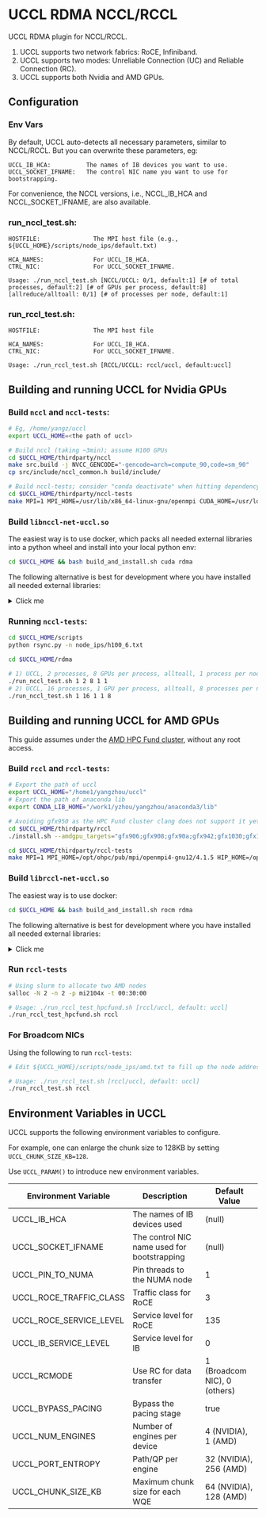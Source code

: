 # UCCL RDMA NCCL/RCCL

UCCL RDMA plugin for NCCL/RCCL.

1. UCCL supports two network fabrics: RoCE, Infiniband.
2. UCCL supports two modes: Unreliable Connection (UC) and Reliable Connection (RC).
3. UCCL supports both Nvidia and AMD GPUs.

## Configuration
### Env Vars
By default, UCCL auto-detects all necessary parameters, similar to NCCL/RCCL. 
But you can overwrite these parameters, eg:
```
UCCL_IB_HCA:          The names of IB devices you want to use.
UCCL_SOCKET_IFNAME:   The control NIC name you want to use for bootstrapping.
```

For convenience, the NCCL versions, i.e., NCCL_IB_HCA and NCCL_SOCKET_IFNAME, are also available.

### run_nccl_test.sh:
```
HOSTFILE:               The MPI host file (e.g., ${UCCL_HOME}/scripts/node_ips/default.txt)

HCA_NAMES:              For UCCL_IB_HCA.
CTRL_NIC:               For UCCL_SOCKET_IFNAME.

Usage: ./run_nccl_test.sh [NCCL/UCCL: 0/1, default:1] [# of total processes, default:2] [# of GPUs per process, default:8] [allreduce/alltoall: 0/1] [# of processes per node, default:1]
```

### run_rccl_test.sh: 
```
HOSTFILE:               The MPI host file

HCA_NAMES:              For UCCL_IB_HCA.
CTRL_NIC:               For UCCL_SOCKET_IFNAME.

Usage: ./run_rccl_test.sh [RCCL/UCCLL: rccl/uccl, default:uccl]
```

## Building and running UCCL for Nvidia GPUs

### Build `nccl` and `nccl-tests`: 

```bash
# Eg, /home/yangz/uccl
export UCCL_HOME=<the path of uccl>

# Build nccl (taking ~3min); assume H100 GPUs
cd $UCCL_HOME/thirdparty/nccl
make src.build -j NVCC_GENCODE="-gencode=arch=compute_90,code=sm_90"
cp src/include/nccl_common.h build/include/

# Build nccl-tests; consider "conda deactivate" when hitting dependency errors
cd $UCCL_HOME/thirdparty/nccl-tests
make MPI=1 MPI_HOME=/usr/lib/x86_64-linux-gnu/openmpi CUDA_HOME=/usr/local/cuda NCCL_HOME=$UCCL_HOME/thirdparty/nccl/build -j
```

### Build `libnccl-net-uccl.so`

The easiest way is to use docker, which packs all needed external libraries into a python wheel and install into your local python env: 
```bash
cd $UCCL_HOME && bash build_and_install.sh cuda rdma
```

The following alternative is best for development where you have installed all needed external libraries: 
<details><summary>Click me</summary>

```bash
cd $UCCL_HOME/rdma
make -j
```
</details>

### Running `nccl-tests`:

```bash
cd $UCCL_HOME/scripts
python rsync.py -n node_ips/h100_6.txt

cd $UCCL_HOME/rdma

# 1) UCCL, 2 processes, 8 GPUs per process, alltoall, 1 process per node
./run_nccl_test.sh 1 2 8 1 1
# 2) UCCL, 16 processes, 1 GPU per process, alltoall, 8 processes per node
./run_nccl_test.sh 1 16 1 1 8
```


## Building and running UCCL for AMD GPUs

This guide assumes under the [AMD HPC Fund cluster](https://amdresearch.github.io/hpcfund/hardware.html), without any root access. 

### Build `rccl` and `rccl-tests`: 

```bash
# Export the path of uccl
export UCCL_HOME="/home1/yangzhou/uccl"
# Export the path of anaconda lib
export CONDA_LIB_HOME="/work1/yzhou/yangzhou/anaconda3/lib"

# Avoiding gfx950 as the HPC Fund cluster clang does not support it yet. Note this takes ~20min. 
cd $UCCL_HOME/thirdparty/rccl
./install.sh --amdgpu_targets="gfx906;gfx908;gfx90a;gfx942;gfx1030;gfx1100;gfx1101;gfx1102;gfx1200;gfx1201" -j 16

cd $UCCL_HOME/thirdparty/rccl-tests
make MPI=1 MPI_HOME=/opt/ohpc/pub/mpi/openmpi4-gnu12/4.1.5 HIP_HOME=/opt/rocm-6.3.1 NCCL_HOME=/opt/rocm-6.3.1/include/rccl CUSTOM_RCCL_LIB=/opt/rocm-6.3.1/lib/librccl.so -j
```

### Build `librccl-net-uccl.so`

The easiest way is to use docker: 
```bash
cd $UCCL_HOME && bash build_and_install.sh rocm rdma
```

The following alternative is best for development where you have installed all needed external libraries:
<details><summary>Click me</summary>

Install and activate recent Anaconda to prepare necessary libraries. Consider installing it into `$WORK` directory as Anaconda is large. 

Inside the conda env, install libs that contains libglog, libgflags, and libgtest: 
```bash
pip3 install torch torchvision torchaudio --index-url https://download.pytorch.org/whl/rocm6.3
```

Then build: 
```bash
cd $UCCL_HOME/rdma
make -f MakefileHip -j
```
</details>

### Run `rccl-tests`

```bash
# Using slurm to allocate two AMD nodes
salloc -N 2 -n 2 -p mi2104x -t 00:30:00

# Usage: ./run_rccl_test_hpcfund.sh [rccl/uccl, default: uccl]
./run_rccl_test_hpcfund.sh rccl
```

### For Broadcom NICs

Using the following to run `rccl-tests`:

```bash
# Edit ${UCCL_HOME}/scripts/node_ips/amd.txt to fill up the node addresses. 

# Usage: ./run_rccl_test.sh [rccl/uccl, default: uccl]
./run_rccl_test.sh rccl
```

## Environment Variables in UCCL

UCCL supports the following environment variables to configure.

For example, one can enlarge the chunk size to 128KB by setting `UCCL_CHUNK_SIZE_KB=128`. 

Use `UCCL_PARAM()` to introduce new environment variables.

| Environment Variable | Description | Default Value |
|---------------------|-------------|---------------|
| UCCL_IB_HCA | The names of IB devices used | (null) |
| UCCL_SOCKET_IFNAME | The control NIC name used for bootstrapping | (null) |
| UCCL_PIN_TO_NUMA | Pin threads to the NUMA node | 1 |
| UCCL_ROCE_TRAFFIC_CLASS | Traffic class for RoCE | 3 |
| UCCL_ROCE_SERVICE_LEVEL | Service level for RoCE | 135 |
| UCCL_IB_SERVICE_LEVEL | Service level for IB | 0 |
| UCCL_RCMODE | Use RC for data transfer | 1 (Broadcom NIC), 0 (others) |
| UCCL_BYPASS_PACING | Bypass the pacing stage | true |
| UCCL_NUM_ENGINES | Number of engines per device | 4 (NVIDIA), 1 (AMD) |
| UCCL_PORT_ENTROPY | Path/QP per engine | 32 (NVIDIA), 256 (AMD) |
| UCCL_CHUNK_SIZE_KB | Maximum chunk size for each WQE | 64 (NVIDIA), 128 (AMD) |
